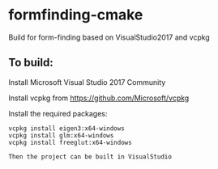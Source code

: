 # formfinding-cmake

Build for form-finding based on VisualStudio2017 and vcpkg

## To build:

Install Microsoft Visual Studio 2017 Community

Install vcpkg from https://github.com/Microsoft/vcpkg

Install the required packages:
```
vcpkg install eigen3:x64-windows
vcpkg install glm:x64-windows
vcpkg install freeglut:x64-windows

Then the project can be built in VisualStudio
